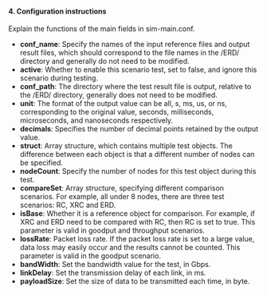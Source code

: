 #### 4. Configuration instructions
Explain the functions of the main fields in sim-main.conf.  <br>

+ **conf_name**: Specify the names of the input reference files and output result files, which should correspond to the file names in the /ERD/ directory and generally do not need to be modified.  <br>
+ **active**: Whether to enable this scenario test, set to false, and ignore this scenario during testing.  <br>
+ **conf_path**: The directory where the test result file is output, relative to the /ERD/ directory, generally does not need to be modified.  <br>
+ **unit**: The format of the output value can be all, s, ms, us, or ns, corresponding to the original value, seconds, milliseconds, microseconds, and nanoseconds respectively.  <br>
+ **decimals**: Specifies the number of decimal points retained by the output value.  <br>
+ **struct**: Array structure, which contains multiple test objects. The difference between each object is that a different number of nodes can be specified.  <br>
+ **nodeCount**: Specify the number of nodes for this test object during this test.  <br>
+ **compareSet**: Array structure, specifying different comparison scenarios. For example, all under 8 nodes, there are three test scenarios: RC, XRC and ERD.  <br>
+ **isBase**: Whether it is a reference object for comparison. For example, if XRC and ERD need to be compared with RC, then RC is set to true. This parameter is valid in goodput and throughput scenarios.  <br>
+ **lossRate**: Packet loss rate. If the packet loss rate is set to a large value, data loss may easily occur and the results cannot be counted. This parameter is valid in the goodput scenario.  <br>
+ **bandWidth**: Set the bandwidth value for the test, in Gbps.  <br>
+ **linkDelay**: Set the transmission delay of each link, in ms.  <br>
+ **payloadSize**: Set the size of data to be transmitted each time, in byte.  <br>